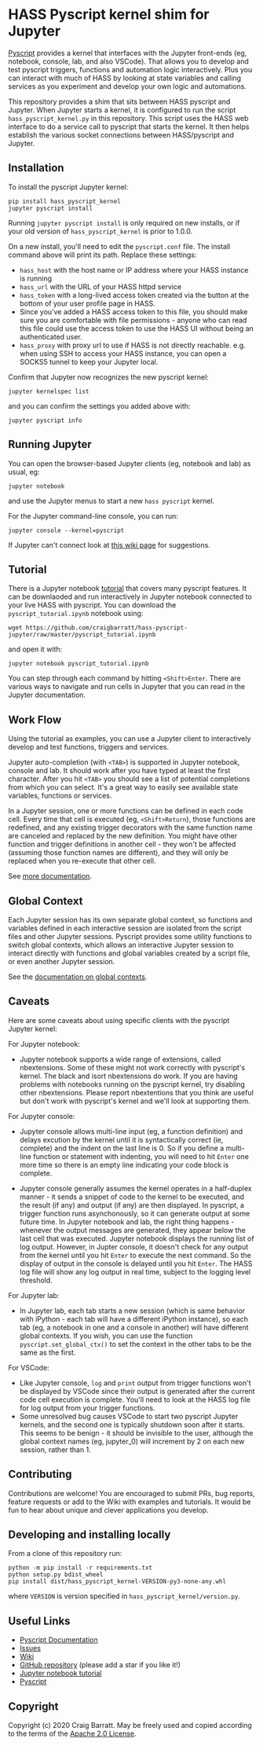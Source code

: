 # HASS Pyscript kernel shim for Jupyter

[Pyscript](https://github.com/custom-components/pyscript) provides a kernel that interfaces with the
Jupyter front-ends (eg, notebook, console, lab, and also VSCode). That allows you to develop and
test pyscript triggers, functions and automation logic interactively. Plus you can interact with
much of HASS by looking at state variables and calling services as you experiment and develop your
own logic and automations.

This repository provides a shim that sits between HASS pyscript and Jupyter. When Jupyter starts a
kernel, it is configured to run the script `hass_pyscript_kernel.py` in this repository. This script
uses the HASS web interface to do a service call to pyscript that starts the kernel. It then helps
establish the various socket connections between HASS/pyscript and Jupyter.

## Installation

To install the pyscript Jupyter kernel:
```
pip install hass_pyscript_kernel
jupyter pyscript install
```
Running `jupyter pyscript install` is only required on new installs, or if your old
version of `hass_pyscript_kernel` is prior to 1.0.0.

On a new install, you'll need to edit the `pyscript.conf` file. The install command above
will print its path. Replace these settings:

- `hass_host` with the host name or IP address where your HASS instance is running
- `hass_url` with the URL of your HASS httpd service
- `hass_token` with a long-lived access token created via the button at the bottom of
   your user profile page in HASS.
- Since you've added a HASS access token to this file, you should make sure you are
  comfortable with file permissions - anyone who can read this file could use the
  access token to use the HASS UI without being an authenticated user.
- `hass_proxy` with proxy url to use if HASS is not directly reachable.
  e.g. when using SSH to access your HASS instance, you can open a SOCKS5 tunnel to
  keep your Jupyter local. 

Confirm that Jupyter now recognizes the new pyscript kernel:
```
jupyter kernelspec list
```
and you can confirm the settings you added above with:
```
jupyter pyscript info
```

## Running Jupyter

You can open the browser-based Jupyter clients (eg, notebook and lab) as usual, eg:
```
jupyter notebook
```
and use the Jupyter menus to start a new `hass pyscript` kernel.

For the Jupyter command-line console, you can run:
```
jupyter console --kernel=pyscript
```

If Jupyter can't connect look at [this wiki page](https://github.com/craigbarratt/hass-pyscript-jupyter/wiki/Connection-problems)
for suggestions.

## Tutorial

There is a Jupyter notebook [tutorial](https://nbviewer.jupyter.org/github/craigbarratt/hass-pyscript-jupyter/blob/master/pyscript_tutorial.ipynb)
that covers many pyscript features.  It can be downlaoded and run interactively in Jupyter
notebook connected to your live HASS with pyscript.  You can download the `pyscript_tutorial.ipynb`
notebook using:
```
wget https://github.com/craigbarratt/hass-pyscript-jupyter/raw/master/pyscript_tutorial.ipynb
```
and open it with:
```
jupyter notebook pyscript_tutorial.ipynb
```

You can step through each command by hitting `<Shift>Enter`.  There are various ways to navigate
and run cells in Jupyter that you can read in the Jupyter documentation.

## Work Flow

Using the tutorial as examples, you can use a Jupyter client to interactively develop and test
functions, triggers and services.

Jupyter auto-completion (with `<TAB>`) is supported in Jupyter notebook, console and lab. It should
work after you have typed at least the first character. After you hit `<TAB>` you should see a
list of potential completions from which you can select. It's a great way to easily see available
state variables, functions or services.

In a Jupyter session, one or more functions can be defined in each code cell. Every time that
cell is executed (eg, `<Shift>Return`), those functions are redefined, and any existing trigger
decorators with the same function name are canceled and replaced by the new definition. You might
have other function and trigger definitions in another cell - they won't be affected (assuming
those function names are different), and they will only be replaced when you re-execute that
other cell.

See [more documentation](https://hacs-pyscript.readthedocs.io/en/stable/reference.html#workflow).

## Global Context

Each Jupyter session has its own separate global context, so functions and variables defined in each
interactive session are isolated from the script files and other Jupyter sessions.  Pyscript
provides some utility functions to switch global contexts, which allows an interactive Jupyter
session to interact directly with functions and global variables created by a script file, or even
another Jupyter session.

See the [documentation on global contexts](https://hacs-pyscript.readthedocs.io/en/stable/reference.html#global-context).

## Caveats

Here are some caveats about using specific clients with the pyscript Jupyter kernel:

For Jupyter notebook:
* Jupyter notebook supports a wide range of extensions, called nbextensions. Some of these might not
work correctly with pyscript's kernel. The black and isort nbextensions do work. If you are having
problems with notebooks running on the pyscript kernel, try disabling other nbextensions. Please
report nbextentions that you think are useful but don't work with pyscript's kernel and we'll
look at supporting them.

For Jupyter console:
* Jupyter console allows multi-line input (eg, a function definition) and delays excution by the
kernel until it is syntactically correct (ie, complete) and the indent on the last line is 0.  So if
you define a multi-line function or statement with indenting, you will need to hit `Enter` one more
time so there is an empty line indicating your code block is complete.

* Jupyter console generally assumes the kernel operates in a half-duplex manner - it sends a snippet
of code to the kernel to be executed, and the result (if any) and output (if any) are then displayed.
In pyscript, a trigger function runs asynchonously, so it can generate output at some future time.
In Jupyter notebook and lab, the right thing happens - whenever the output messages are generated, they
appear below the last cell that was executed. Jupyter notebook displays the running list of log output.
However, in Jupter console, it doesn't check for any output from the kernel until you hit `Enter` to
execute the next command. So the display of output in the console is delayed until you hit `Enter`.
The HASS log file will show any log output in real time, subject to the logging level threshold.

For Jupyter lab:
* In Jupyter lab, each tab starts a new session (which is same behavior with iPython - each tab will
have a different iPython instance), so each tab (eg, a notebook in one and a console in another)
will have different global contexts. If you wish, you can use the function `pyscript.set_global_ctx()`
to set the context in the other tabs to be the same as the first.

For VSCode:
* Like Jupyter console, `log` and `print` output from trigger functions won't be displayed by VSCode
since their output is generated after the current code cell execution is complete.  You'll need to
look at the HASS log file for log output from your trigger functions.
* Some unresolved bug causes VSCode to start two pyscript Jupyter kernels, and the second one is
typically shutdown soon after it starts. This seems to be benign - it should be invisible to the
user, although the global context names (eg, jupyter_0) will increment by 2 on each new session,
rather than 1.

## Contributing

Contributions are welcome! You are encouraged to submit PRs, bug reports, feature requests or
add to the Wiki with examples and tutorials. It would be fun to hear about unique and clever
applications you develop.

## Developing and installing locally

From a clone of this repository run:
```
python -m pip install -r requirements.txt
python setup.py bdist_wheel
pip install dist/hass_pyscript_kernel-VERSION-py3-none-any.whl
```
where `VERSION` is version specified in `hass_pyscript_kernel/version.py`.

## Useful Links

* [Pyscript Documentation](https://hacs-pyscript.readthedocs.io/en/stable/index.html)
* [Issues](https://github.com/craigbarratt/hass-pyscript-jupyter/issues)
* [Wiki](https://github.com/craigbarratt/hass-pyscript-jupyter/wiki)
* [GitHub repository](https://github.com/craigbarratt/hass-pyscript-jupyter) (please add a star if you like it!)
* [Jupyter notebook tutorial](https://nbviewer.jupyter.org/github/craigbarratt/hass-pyscript-jupyter/blob/master/pyscript_tutorial.ipynb)
* [Pyscript](https://github.com/custom-components/pyscript)

## Copyright

Copyright (c) 2020 Craig Barratt.  May be freely used and copied according to the terms of the
[Apache 2.0 License](LICENSE).
